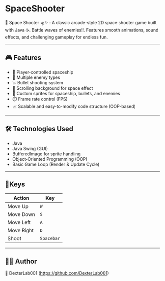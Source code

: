 # SpaceShooter
🚀 Space Shooter 🛸✨ :  A classic arcade-style 2D space shooter game built with Java ☕. Battle waves of enemies!!. Features smooth animations, sound effects, and challenging gameplay for endless fun.

---

## 🎮 Features

- 🔫 Player-controlled spaceship
- 👾 Multiple enemy types
- 💥 Bullet shooting system
- 🌠 Scrolling background for space effect
- 🎨 Custom sprites for spaceship, bullets, and enemies
- ⏱️ Frame rate control (FPS)
- 📈 Scalable and easy-to-modify code structure (OOP-based)

---

## 🛠️ Technologies Used

- Java
- Java Swing (GUI)
- BufferedImage for sprite handling
- Object-Oriented Programming (OOP)
- Basic Game Loop (Render & Update Cycle)

---

## 🎯Keys

| Action     | Key        |
| ---------- | ---------- |
| Move Up    | `W`        |
| Move Down  | `S`        |
| Move Left  | `A`        |
| Move Right | `D`        |
| Shoot      | `Spacebar` |

---

## 🙋‍♂️ Author
👤 DexterLab001 (https://github.com/DexterLab001)
